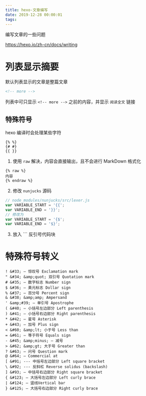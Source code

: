 ```yaml
---
title: hexo-文章编写
date: 2019-12-28 00:00:01
tags:
---
```


编写文章的一些问题

<!-- more -->

https://hexo.io/zh-cn/docs/writing

# 列表显示摘要

默认列表显示的文章是整篇文章

```html
<!-- more -->
```

列表中可只显示 `<!-- more -->` 之前的内容，并显示 `阅读全文` 链接

## 特殊符号

hexo 编译时会处理某些字符

```
{% %}
{# #}
{{ }}
```

1. 使用 `raw` 解决，内容会直接输出，且不会进行 MarkDown 格式化

```
{% raw %}
内容
{% endraw %}
```

2. 修改 `nunjucks` 源码

```js
// node_modules/nunjucks/src/lexer.js
var VARIABLE_START = '{{';
var VARIABLE_END = '}}';
// 修改为
var VARIABLE_START = '{$';
var VARIABLE_END = '$}';
```

3. 放入 ``` 反引号代码块

# 特殊符号转义

```
! &#33; — 惊叹号 Exclamation mark
" &#34; &amp;quot; 双引号 Quotation mark
# &#35; — 数字标志 Number sign
$ &#36; — 美元标志 Dollar sign
% &#37; — 百分号 Percent sign
& &#38; &amp;amp; Ampersand
' &amp;#39; — 单引号 Apostrophe
( &#40; — 小括号左边部分 Left parenthesis
) &#41; — 小括号右边部分 Right parenthesis
* &#42; — 星号 Asterisk
+ &#43; — 加号 Plus sign
< &#60; &amp;lt; 小于号 Less than
= &#61; — 等于符号 Equals sign
- &#45; &amp;minus; — 减号
> &#62; &amp;gt; 大于号 Greater than
? &#63; — 问号 Question mark
@ &#64; — Commercial at
[ &#91; --- 中括号左边部分 Left square bracket
\ &#92; --- 反斜杠 Reverse solidus (backslash)
] &#93; — 中括号右边部分 Right square bracket
{ &#123; — 大括号左边部分 Left curly brace
| &#124; — 竖线Vertical bar
} &#125; — 大括号右边部分 Right curly brace
```
